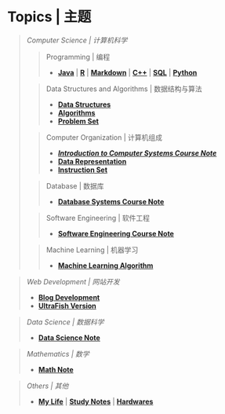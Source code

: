# Topics | 主题

> *Computer Science | 计算机科学*
> 
>>Programming | 编程
> >- [**Java**](/java.md) | [**R**](/r.md) | [**Markdown**](/markdown.md) | [**C++**](/cpp.md) | [**SQL**](/sql.md) | [**Python**](/python.md)
> 
> >Data Structures and Algorithms | 数据结构与算法
> > - [**Data Structures**](/data-structures.md)  
> > - [**Algorithms**](/algorithms.md)  
> > - [**Problem Set**](/problem-set.md)  
> 
> >Computer Organization | 计算机组成
> > - [***Introduction to Computer Systems Course Note***](https://ultrafish.cn/2022/04/30/introduction-to-computer-systems-course-note/)  
> > - [**Data Representation**](/data-representation.md)  
> > - [**Instruction Set**](/instruction-set.md)  
>
> >Database | 数据库
> > - [**Database Systems Course Note**](/database.md)
> 
> >Software Engineering | 软件工程
> > - [**Software Engineering Course Note**](/software-engineering.md)
> 
> >Machine Learning | 机器学习
> >- [**Machine Learning Algorithm**](/ml-algo.md)

> *Web Development | 网站开发*
> - [**Blog Development**](/blog-dev.md)  
> - [**UltraFish Version**](/ultrafish-ver.md)

> *Data Science | 数据科学*
>- [**Data Science Note**](/ds-note.md)

> *Mathematics | 数学*
>- [**Math Note**](/math-note.md)

> *Others | 其他*
>- [**My Life**](/life.md) | [**Study Notes**](/study-note.md) | [**Hardwares**](/hardware.md)